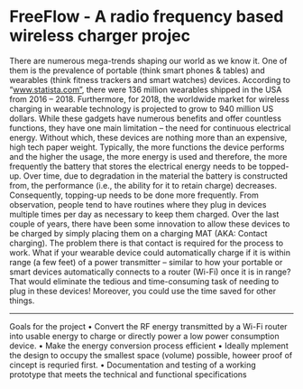 # FreeFlow - A radio frequency based wireless charger projec
There are numerous mega-trends shaping our world as we know it. One of them is the prevalence of
portable (think smart phones & tables) and wearables (think fitness trackers and smart watches) devices.
According to “www.statista.com”, there were 136 million wearables shipped in the USA from 2016 – 2018.
Furthermore, for 2018, the worldwide market for wireless charging in wearable technology is projected
to grow to 940 million US dollars.
While these gadgets have numerous benefits and offer countless functions, they have one main limitation
– the need for continuous electrical energy. Without which, these devices are nothing more than an
expensive, high tech paper weight. Typically, the more functions the device performs and the higher the
usage, the more energy is used and therefore, the more frequently the battery that stores the electrical
energy needs to be topped-up. Over time, due to degradation in the material the battery is constructed
from, the performance (i.e., the ability for it to retain charge) decreases. Consequently, topping-up needs
to be done more frequently. From observation, people tend to have routines where they plug in devices
multiple times per day as necessary to keep them charged. Over the last couple of years, there have been
some innovation to allow these devices to be charged by simply placing them on a charging MAT (AKA:
Contact charging). The problem there is that contact is required for the process to work.
What if your wearable device could automatically charge if it is within range (a few feet) of a power
transmitter – similar to how your portable or smart devices automatically connects to a router (Wi-Fi)
once it is in range?
That would eliminate the tedious and time-consuming task of needing to plug in these devices! Moreover,
you could use the time saved for other things.
_____________________________________________________________________________________________________
Goals for the project
• Convert the RF energy transmitted by a Wi-Fi router into usable energy to charge or directly power
a low power consumption device.
• Make the energy conversion process efficient
• Ideally mplement the design to occupy the smallest space (volume) possible, howeer proof of cincept is requried first.
• Documentation and testing of a working prototype that meets the technical and functional
specifications 
